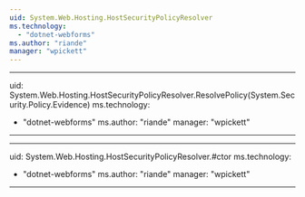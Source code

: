 ```yaml
---
uid: System.Web.Hosting.HostSecurityPolicyResolver
ms.technology: 
  - "dotnet-webforms"
ms.author: "riande"
manager: "wpickett"
---
```


---
uid: System.Web.Hosting.HostSecurityPolicyResolver.ResolvePolicy(System.Security.Policy.Evidence)
ms.technology: 
  - "dotnet-webforms"
ms.author: "riande"
manager: "wpickett"
---

---
uid: System.Web.Hosting.HostSecurityPolicyResolver.#ctor
ms.technology: 
  - "dotnet-webforms"
ms.author: "riande"
manager: "wpickett"
---
